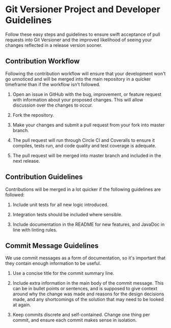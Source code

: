 # Git Versioner Project and Developer Guidelines
Follow these easy steps and guidelines to ensure swift acceptance of pull requests into Git Versioner and the improved likelihood of seeing your changes reflected in a release version sooner.

## Contribution Workflow
Following the contribution workflow will ensure that your development won't go unnoticed and will be merged into the main repository in a quicker timeframe than if the workflow isn't followed.

1. Open an issue in GitHub with the bug, improvement, or feature request with information about your proposed changes. This will allow discussion over the changes to occur.

2. Fork the repository.

3. Make your changes and submit a pull request from your fork into master branch.

4. The pull request will run through Circle CI and Coveralls to ensure it compiles, tests run, and code quality and test coverage is adequate.

5. The pull request will be merged into master branch and included in the next release.

## Contribution Guidelines

Contributions will be merged in a lot quicker if the following guidelines are followed:

1. Include unit tests for all new logic introduced.

2. Integration tests should be included where sensible.

3. Include documentation in the README for new features, and JavaDoc in line with linting rules. 

## Commit Message Guidelines

We use commit messages as a form of documentation, so it's important that they contain enough information to be useful.

1. Use a concise title for the commit summary line.

2. Include extra information in the main body of the commit message. This can be in bullet points or sentences, and is supposed to give context around why the change was made and reasons for the design decisions made, and any shortcomings of the solution that may need to be looked at again.

3. Keep commits discrete and self-contained. Change one thing per commit, and ensure each commit makes sense in isolation.
